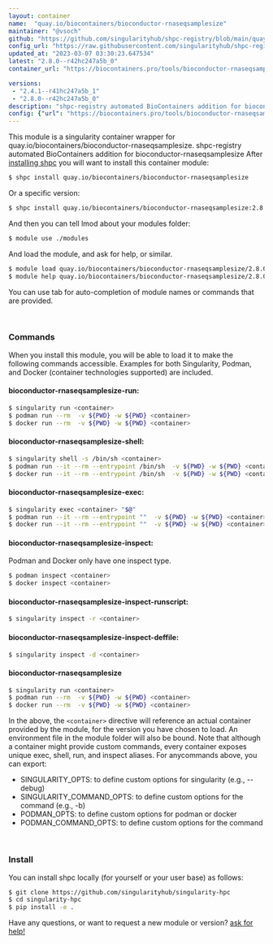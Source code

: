 ```yaml
---
layout: container
name:  "quay.io/biocontainers/bioconductor-rnaseqsamplesize"
maintainer: "@vsoch"
github: "https://github.com/singularityhub/shpc-registry/blob/main/quay.io/biocontainers/bioconductor-rnaseqsamplesize/container.yaml"
config_url: "https://raw.githubusercontent.com/singularityhub/shpc-registry/main/quay.io/biocontainers/bioconductor-rnaseqsamplesize/container.yaml"
updated_at: "2023-03-07 03:30:23.647534"
latest: "2.8.0--r42hc247a5b_0"
container_url: "https://biocontainers.pro/tools/bioconductor-rnaseqsamplesize"

versions:
 - "2.4.1--r41hc247a5b_1"
 - "2.8.0--r42hc247a5b_0"
description: "shpc-registry automated BioContainers addition for bioconductor-rnaseqsamplesize"
config: {"url": "https://biocontainers.pro/tools/bioconductor-rnaseqsamplesize", "maintainer": "@vsoch", "description": "shpc-registry automated BioContainers addition for bioconductor-rnaseqsamplesize", "latest": {"2.8.0--r42hc247a5b_0": "sha256:e2bb6da2be99845a36ad07c076d57395fb319fbe5e8eac3be28d4218a5ad8214"}, "tags": {"2.4.1--r41hc247a5b_1": "sha256:d3afd62e336e0e70ded562decfeb76b9c3f5e426d4603367edee704542799cc7", "2.8.0--r42hc247a5b_0": "sha256:e2bb6da2be99845a36ad07c076d57395fb319fbe5e8eac3be28d4218a5ad8214"}, "docker": "quay.io/biocontainers/bioconductor-rnaseqsamplesize"}
---
```


This module is a singularity container wrapper for quay.io/biocontainers/bioconductor-rnaseqsamplesize.
shpc-registry automated BioContainers addition for bioconductor-rnaseqsamplesize
After [installing shpc](#install) you will want to install this container module:


```bash
$ shpc install quay.io/biocontainers/bioconductor-rnaseqsamplesize
```

Or a specific version:

```bash
$ shpc install quay.io/biocontainers/bioconductor-rnaseqsamplesize:2.8.0--r42hc247a5b_0
```

And then you can tell lmod about your modules folder:

```bash
$ module use ./modules
```

And load the module, and ask for help, or similar.

```bash
$ module load quay.io/biocontainers/bioconductor-rnaseqsamplesize/2.8.0--r42hc247a5b_0
$ module help quay.io/biocontainers/bioconductor-rnaseqsamplesize/2.8.0--r42hc247a5b_0
```

You can use tab for auto-completion of module names or commands that are provided.

<br>

### Commands

When you install this module, you will be able to load it to make the following commands accessible.
Examples for both Singularity, Podman, and Docker (container technologies supported) are included.

#### bioconductor-rnaseqsamplesize-run:

```bash
$ singularity run <container>
$ podman run --rm  -v ${PWD} -w ${PWD} <container>
$ docker run --rm  -v ${PWD} -w ${PWD} <container>
```

#### bioconductor-rnaseqsamplesize-shell:

```bash
$ singularity shell -s /bin/sh <container>
$ podman run --it --rm --entrypoint /bin/sh  -v ${PWD} -w ${PWD} <container>
$ docker run --it --rm --entrypoint /bin/sh  -v ${PWD} -w ${PWD} <container>
```

#### bioconductor-rnaseqsamplesize-exec:

```bash
$ singularity exec <container> "$@"
$ podman run --it --rm --entrypoint ""  -v ${PWD} -w ${PWD} <container> "$@"
$ docker run --it --rm --entrypoint ""  -v ${PWD} -w ${PWD} <container> "$@"
```

#### bioconductor-rnaseqsamplesize-inspect:

Podman and Docker only have one inspect type.

```bash
$ podman inspect <container>
$ docker inspect <container>
```

#### bioconductor-rnaseqsamplesize-inspect-runscript:

```bash
$ singularity inspect -r <container>
```

#### bioconductor-rnaseqsamplesize-inspect-deffile:

```bash
$ singularity inspect -d <container>
```



#### bioconductor-rnaseqsamplesize

```bash
$ singularity run <container>
$ podman run --rm  -v ${PWD} -w ${PWD} <container>
$ docker run --rm  -v ${PWD} -w ${PWD} <container>
```


In the above, the `<container>` directive will reference an actual container provided
by the module, for the version you have chosen to load. An environment file in the
module folder will also be bound. Note that although a container
might provide custom commands, every container exposes unique exec, shell, run, and
inspect aliases. For anycommands above, you can export:

 - SINGULARITY_OPTS: to define custom options for singularity (e.g., --debug)
 - SINGULARITY_COMMAND_OPTS: to define custom options for the command (e.g., -b)
 - PODMAN_OPTS: to define custom options for podman or docker
 - PODMAN_COMMAND_OPTS: to define custom options for the command

<br>

### Install

You can install shpc locally (for yourself or your user base) as follows:

```bash
$ git clone https://github.com/singularityhub/singularity-hpc
$ cd singularity-hpc
$ pip install -e .
```

Have any questions, or want to request a new module or version? [ask for help!](https://github.com/singularityhub/singularity-hpc/issues)